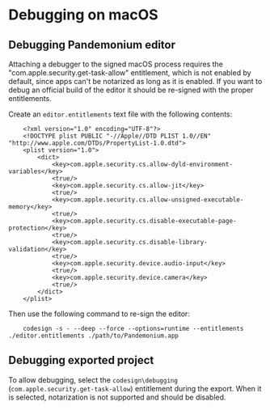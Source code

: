Debugging on macOS
==================

Debugging Pandemonium editor
----------------------

Attaching a debugger to the signed macOS process requires the "com.apple.security.get-task-allow" entitlement, which is not enabled by default, since apps can't be notarized as long as it is enabled.
If you want to debug an official build of the editor it should be re-signed with the proper entitlements.

Create an `editor.entitlements` text file with the following contents:

```
    <?xml version="1.0" encoding="UTF-8"?>
    <!DOCTYPE plist PUBLIC "-//Apple//DTD PLIST 1.0//EN" "http://www.apple.com/DTDs/PropertyList-1.0.dtd">
    <plist version="1.0">
        <dict>
            <key>com.apple.security.cs.allow-dyld-environment-variables</key>
            <true/>
            <key>com.apple.security.cs.allow-jit</key>
            <true/>
            <key>com.apple.security.cs.allow-unsigned-executable-memory</key>
            <true/>
            <key>com.apple.security.cs.disable-executable-page-protection</key>
            <true/>
            <key>com.apple.security.cs.disable-library-validation</key>
            <true/>
            <key>com.apple.security.device.audio-input</key>
            <true/>
            <key>com.apple.security.device.camera</key>
            <true/>
        </dict>
    </plist>
```

Then use the following command to re-sign the editor:

```
    codesign -s - --deep --force --options=runtime --entitlements ./editor.entitlements ./path/to/Pandemonium.app
```

Debugging exported project
--------------------------

To allow debugging, select the `codesign\debugging` (`com.apple.security.get-task-allow`) entitlement during the export. When it is selected, notarization is not supported and should be disabled.

